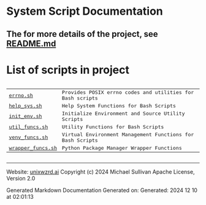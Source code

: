 # System Script Documentation
## The for more details of the project, see [README.md](/README.md)

# List of scripts in project

<pre><table>
<tr><td><a href="bin/shinclude/errno_sh.md">errno.sh</a></td><td>Provides POSIX errno codes and utilities for Bash scripts</td></tr>
<tr><td><a href="bin/shinclude/help_sys_sh.md">help_sys.sh</a></td><td>Help System Functions for Bash Scripts</td></tr>
<tr><td><a href="bin/shinclude/init_env_sh.md">init_env.sh</a></td><td>Initialize Environment and Source Utility Scripts</td></tr>
<tr><td><a href="bin/shinclude/util_funcs_sh.md">util_funcs.sh</a></td><td>Utility Functions for Bash Scripts</td></tr>
<tr><td><a href="bin/shinclude/venv_funcs_sh.md">venv_funcs.sh</a></td><td>Virtual Environment Management Functions for Bash Scripts</td></tr>
<tr><td><a href="bin/shinclude/wrapper_funcs_sh.md">wrapper_funcs.sh</a></td><td>Python Package Manager Wrapper Functions</td></tr>
</table></pre>

---
Website: [unixwzrd.ai](https://unixwzrd.ai)
Copyright (c) 2024 Michael Sullivan
Apache License, Version 2.0

Generated Markdown Documentation
Generated on: Generated: 2024 12 10 at 02:01:13
